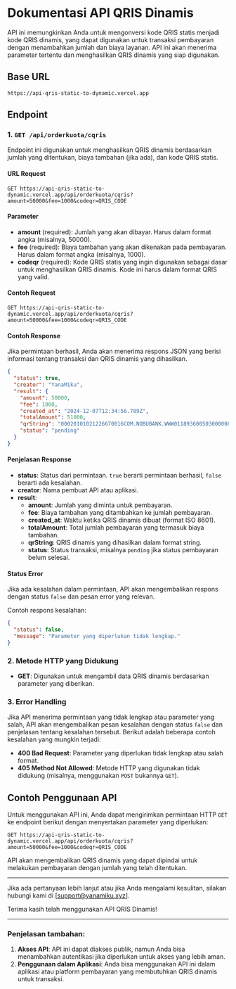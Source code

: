 # Dokumentasi API QRIS Dinamis

API ini memungkinkan Anda untuk mengonversi kode QRIS statis menjadi kode QRIS dinamis, yang dapat digunakan untuk transaksi pembayaran dengan menambahkan jumlah dan biaya layanan. API ini akan menerima parameter tertentu dan menghasilkan QRIS dinamis yang siap digunakan.

## Base URL

`https://api-qris-static-to-dynamic.vercel.app`

## Endpoint

### 1. `GET /api/orderkuota/cqris`

Endpoint ini digunakan untuk menghasilkan QRIS dinamis berdasarkan jumlah yang ditentukan, biaya tambahan (jika ada), dan kode QRIS statis.

#### URL Request

```
GET https://api-qris-static-to-dynamic.vercel.app/api/orderkuota/cqris?amount=50000&fee=1000&codeqr=QRIS_CODE
```

#### Parameter

- **amount** (required): Jumlah yang akan dibayar. Harus dalam format angka (misalnya, 50000).
- **fee** (required): Biaya tambahan yang akan dikenakan pada pembayaran. Harus dalam format angka (misalnya, 1000).
- **codeqr** (required): Kode QRIS statis yang ingin digunakan sebagai dasar untuk menghasilkan QRIS dinamis. Kode ini harus dalam format QRIS yang valid.

#### Contoh Request

```
GET https://api-qris-static-to-dynamic.vercel.app/api/orderkuota/cqris?amount=50000&fee=1000&codeqr=QRIS_CODE
```

#### Contoh Response

Jika permintaan berhasil, Anda akan menerima respons JSON yang berisi informasi tentang transaksi dan QRIS dinamis yang dihasilkan.

```json
{
  "status": true,
  "creator": "YanaMiku",
  "result": {
    "amount": 50000,
    "fee": 1000,
    "created_at": "2024-12-07T12:34:56.789Z",
    "totalAmount": 51000,
    "qrString": "00020101021226670016COM.NOBUBANK.WWW01189360050300000879140214107456374359710303UMI51440014ID.CO.QRIS.WWW0215ID20232494105490303UMI520451115303360540411155802ID5912YANAMIKUBOTZ6005TEGAL61055211162070703A01630443FF",
    "status": "pending"
  }
}
```

#### Penjelasan Response

- **status**: Status dari permintaan. `true` berarti permintaan berhasil, `false` berarti ada kesalahan.
- **creator**: Nama pembuat API atau aplikasi.
- **result**:
  - **amount**: Jumlah yang diminta untuk pembayaran.
  - **fee**: Biaya tambahan yang ditambahkan ke jumlah pembayaran.
  - **created_at**: Waktu ketika QRIS dinamis dibuat (format ISO 8601).
  - **totalAmount**: Total jumlah pembayaran yang termasuk biaya tambahan.
  - **qrString**: QRIS dinamis yang dihasilkan dalam format string.
  - **status**: Status transaksi, misalnya `pending` jika status pembayaran belum selesai.

#### Status Error

Jika ada kesalahan dalam permintaan, API akan mengembalikan respons dengan status `false` dan pesan error yang relevan.

Contoh respons kesalahan:

```json
{
  "status": false,
  "message": "Parameter yang diperlukan tidak lengkap."
}
```

### 2. Metode HTTP yang Didukung

- **GET**: Digunakan untuk mengambil data QRIS dinamis berdasarkan parameter yang diberikan.

### 3. Error Handling

Jika API menerima permintaan yang tidak lengkap atau parameter yang salah, API akan mengembalikan pesan kesalahan dengan status `false` dan penjelasan tentang kesalahan tersebut. Berikut adalah beberapa contoh kesalahan yang mungkin terjadi:

- **400 Bad Request**: Parameter yang diperlukan tidak lengkap atau salah format.
- **405 Method Not Allowed**: Metode HTTP yang digunakan tidak didukung (misalnya, menggunakan `POST` bukannya `GET`).

## Contoh Penggunaan API

Untuk menggunakan API ini, Anda dapat mengirimkan permintaan HTTP `GET` ke endpoint berikut dengan menyertakan parameter yang diperlukan:

```
GET https://api-qris-static-to-dynamic.vercel.app/api/orderkuota/cqris?amount=50000&fee=1000&codeqr=QRIS_CODE
```

API akan mengembalikan QRIS dinamis yang dapat dipindai untuk melakukan pembayaran dengan jumlah yang telah ditentukan.

---

Jika ada pertanyaan lebih lanjut atau jika Anda mengalami kesulitan, silakan hubungi kami di [support@yanamiku.xyz].

Terima kasih telah menggunakan API QRIS Dinamis!

---

### Penjelasan tambahan:
1. **Akses API**: API ini dapat diakses publik, namun Anda bisa menambahkan autentikasi jika diperlukan untuk akses yang lebih aman.
2. **Penggunaan dalam Aplikasi**: Anda bisa menggunakan API ini dalam aplikasi atau platform pembayaran yang membutuhkan QRIS dinamis untuk transaksi.
